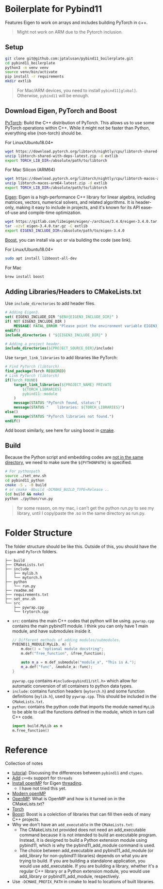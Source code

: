 # Boilerplate for Pybind11
Features Eigen to work on arrays and includes building PyTorch in c++.
> Might not work on ARM due to the Pytorch inclusion.

## Setup

```bash
git clone git@github.com:jptalusan/pybind11_boilerplate.git
cd pybind11_boilerplate
python3 -m venv venv
source venv/bin/activate
pip install -r requirements
mkdir extlib
```
> For Mac/ARM devices, you need to install `pybind11[global]`. Otherwise, `pybind11` will be enough.

## Download Eigen, PyTorch and Boost
[PyTorch](https://pytorch.org/cppdocs/installing.html): Build the C++ distribution of PyTorch. This allows us to use some PyTorch operations within C++. While it might not be faster than Python, everything else (non-torch) should be.

For Linux/Ubuntu18.04+
```bash
wget https://download.pytorch.org/libtorch/nightly/cpu/libtorch-shared-with-deps-latest.zip
unzip libtorch-shared-with-deps-latest.zip -d extlib
export TORCH_LIB_DIR=/absolute/path/to/libtorch
```

For Mac Silicon (ARM64)
```bash
wget https://download.pytorch.org/libtorch/nightly/cpu/libtorch-macos-arm64-latest.zip
unzip libtorch-macos-arm64-latest.zip -d extlib
export TORCH_LIB_DIR=/absolute/path/to/libtorch
```

[Eigen](https://eigen.tuxfamily.org/index.php?title=Main_Page): Eigen is a high-performance C++ library for linear algebra, including matrices, vectors, numerical solvers, and related algorithms. It is header-only, making it easy to include in projects, and it's known for its API ease-of-use and compile-time optimization.
```bash
wget https://gitlab.com/libeigen/eigen/-/archive/3.4.0/eigen-3.4.0.tar.gz
tar -xzvf eigen-3.4.0.tar.gz -C extlib
export EIGEN3_INCLUDE_DIR=/absolute/path/to/eigen-3.4.0
```

[Boost](https://www.boost.org/doc/libs/1_85_0/more/getting_started/unix-variants.html), you can install via `apt` or via building the code (see link). 

For Linux/Ubuntu18.04+
```bash
sudo apt install libboost-all-dev
```

For Mac
```bash
brew install boost
```

## Adding Libraries/Headers to CMakeLists.txt
Use `include_directories` to add header files.
```cmake
# Adding Eigen3.
set( EIGEN3_INCLUDE_DIR "$ENV{EIGEN3_INCLUDE_DIR}" )
if( NOT EIGEN3_INCLUDE_DIR )
    MESSAGE( FATAL_ERROR "Please point the environment variable EIGEN3_INCLUDE_DIR to the include directory of your Eigen3 installation.")
endif()
include_directories ( "${EIGEN3_INCLUDE_DIR}" )

# Adding a project header.
include_directories(${PROJECT_SOURCE_DIR}/include)
```

Use `target_link_libraries` to add libraries like PyTorch:
```cmake
# Find PyTorch (libtorch)
find_package(Torch REQUIRED)
# Link PyTorch (libtorch)
if(Torch_FOUND)
    target_link_libraries(${PROJECT_NAME} PRIVATE 
        ${TORCH_LIBRARIES}
        pybind11::module
    )
    message(STATUS "PyTorch found, status:")
    message(STATUS "    libraries: ${TORCH_LIBRARIES}")
else()
    message(STATUS "PyTorch libraries not found.")
endif()
```

Add boost similarly, see here for using boost in [cmake](https://cmake.org/cmake/help/latest/module/FindBoost.html).


## Build
Because the Python script and embedding codes are [not in the same directory](https://github.com/pybind/pybind11/issues/1719), we need to make sure the `${PYTHONPATH}` is specified.
```bash
# For pythonpath
source ./set_env.sh
cd pybind11_python
cmake -S . -B build 
# or cmake -Bbuild -DCMAKE_BUILD_TYPE=Release ..
(cd build && make)
python ./python/run.py
```
> for some reason, on my mac, i can't get the python run.py to see my library, until I copy/paste the .so in the same directory as run.py.

# Folder Structure
The folder structure should be like this. Outside of this, you should have the `Eigen` and `PyTorch` folders.
```.
├── build
├── CMakeLists.txt
├── include
│   ├── mylib.h
│   └── mytorch.h
├── python
│   └── run.py
├── readme.md
├── requirements.txt
├── set_env.sh
└── src
    ├── pywrap.cpp
    └── trytorch.cpp
```

* `src`: contains the main C++ codes that python will be using. `pywrap.cpp` contains the main pybind11 module. I think you can only have 1 main module, and have submodules inside it. 
    ```c++
    // Different methods of adding modules/submodules.
    PYBIND11_MODULE(MyLib, m) {
        m.doc() = "optional module docstring";
        m.def("free_function", &free_function);

        auto m_a = m.def_submodule("module_a", "This is A.");
        m_a.def("func", &module_a::func);
    }
    ```
    `pywrap.cpp` contains `#include<pybind11/stl.h>` which allow for automatic conversion of stl containers to python data types.
* `include`: contains function headers (`mytorch.h`) and some function definitions (`mylib.h`), used by `pywrap.cpp`. This should be included in the `CMakeLists.txt`.
* `python`: contains the python code that imports the module named `MyLib` to be able to call the functions defined in the module, which in turn call C++ code.
    ```python
    import build.MyLib as m
    m.free_function()
    ```

# Reference
Collection of notes
* [tutorial](https://www.matecdev.com/posts/cpp-call-from-python.html): Discussing the differences between `pybind11` and `ctypes`.
* [Add](https://stackoverflow.com/questions/12715005/add-c0x-support-in-cmake) `c++0x` support for `threads` 
* [Install openMP](https://www.mathworks.com/help/coder/ug/install-openmp-library-on-macos-platform.html) for Eigen [threading](https://eigen.tuxfamily.org/dox/TopicMultiThreading.html). 
    * I have not tried this yet.
* [Modern openMP](https://cliutils.gitlab.io/modern-cmake/chapters/packages/OpenMP.html)
* [OpenMP](https://askubuntu.com/questions/144352/how-can-i-install-openmp-in-ubuntu): What is OpenMP and how is it turned on in the CMakeLists.txt?
* [Torch](https://pytorch.org/cppdocs/)
* [Boost](https://stackoverflow.com/questions/125580/what-are-the-advantages-of-using-the-c-boost-libraries): Boost is a colelction of libraries that can fill then eeds of many C++ projects.
* Why we don't have an `add_executable` in the `CMakeLists.txt`:
    * The CMakeLists.txt provided does not need an add_executable command because it is not intended to build an executable program. Instead, it is designed to build a Python extension module using pybind11, which is why the pybind11_add_module command is used.
    * The choice between add_executable and pybind11_add_module (or add_library for non-pybind11 libraries) depends on what you are trying to build. If you are building a standalone application, you would use add_executable. If you are building a library, whether it's a regular C++ library or a Python extension module, you would use add_library or pybind11_add_module, respectively.
* Use `-DCMAKE_PREFIX_PATH` in cmake to lead to locations of built libraries.